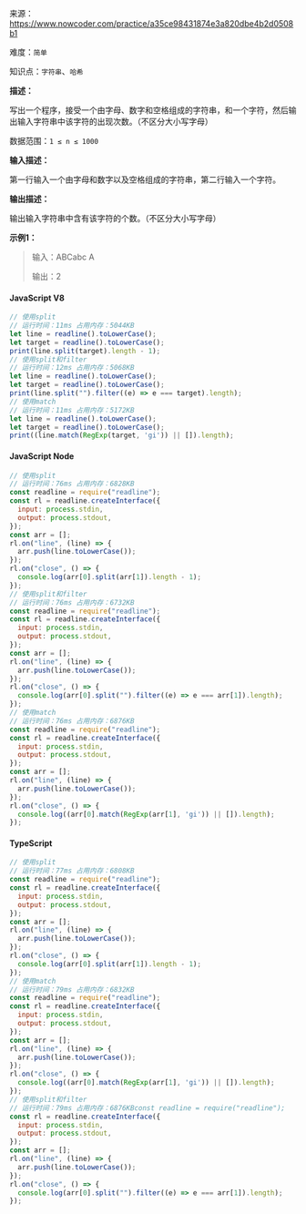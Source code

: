 来源：<https://www.nowcoder.com/practice/a35ce98431874e3a820dbe4b2d0508b1>

难度：`简单`

知识点：`字符串`、`哈希`

**描述：**

写出一个程序，接受一个由字母、数字和空格组成的字符串，和一个字符，然后输出输入字符串中该字符的出现次数。（不区分大小写字母）

数据范围：`1 ≤ n ≤ 1000`

**输入描述：**

第一行输入一个由字母和数字以及空格组成的字符串，第二行输入一个字符。

**输出描述：**

输出输入字符串中含有该字符的个数。（不区分大小写字母）

**示例1：**

> 输入：ABCabc A
>
> 输出：2

<!-- tabs:start -->

#### **JavaScript V8**

```javascript
// 使用split
// 运行时间：11ms 占用内存：5044KB
let line = readline().toLowerCase();
let target = readline().toLowerCase();
print(line.split(target).length - 1);
// 使用split和filter
// 运行时间：12ms 占用内存：5068KB
let line = readline().toLowerCase();
let target = readline().toLowerCase();
print(line.split("").filter((e) => e === target).length);
// 使用match
// 运行时间：11ms 占用内存：5172KB
let line = readline().toLowerCase();
let target = readline().toLowerCase();
print((line.match(RegExp(target, 'gi')) || []).length);
```

#### **JavaScript Node**

```javascript
// 使用split
// 运行时间：76ms 占用内存：6828KB
const readline = require("readline");
const rl = readline.createInterface({
  input: process.stdin,
  output: process.stdout,
});
const arr = [];
rl.on("line", (line) => {
  arr.push(line.toLowerCase());
});
rl.on("close", () => {
  console.log(arr[0].split(arr[1]).length - 1);
});
// 使用split和filter
// 运行时间：76ms 占用内存：6732KB
const readline = require("readline");
const rl = readline.createInterface({
  input: process.stdin,
  output: process.stdout,
});
const arr = [];
rl.on("line", (line) => {
  arr.push(line.toLowerCase());
});
rl.on("close", () => {
  console.log(arr[0].split("").filter((e) => e === arr[1]).length);
});
// 使用match
// 运行时间：76ms 占用内存：6876KB
const readline = require("readline");
const rl = readline.createInterface({
  input: process.stdin,
  output: process.stdout,
});
const arr = [];
rl.on("line", (line) => {
  arr.push(line.toLowerCase());
});
rl.on("close", () => {
  console.log((arr[0].match(RegExp(arr[1], 'gi')) || []).length);
});
```

#### **TypeScript**

```javascript
// 使用split
// 运行时间：77ms 占用内存：6808KB
const readline = require("readline");
const rl = readline.createInterface({
  input: process.stdin,
  output: process.stdout,
});
const arr = [];
rl.on("line", (line) => {
  arr.push(line.toLowerCase());
});
rl.on("close", () => {
  console.log(arr[0].split(arr[1]).length - 1);
});
// 使用match
// 运行时间：79ms 占用内存：6832KB
const readline = require("readline");
const rl = readline.createInterface({
  input: process.stdin,
  output: process.stdout,
});
const arr = [];
rl.on("line", (line) => {
  arr.push(line.toLowerCase());
});
rl.on("close", () => {
  console.log((arr[0].match(RegExp(arr[1], 'gi')) || []).length);
});
// 使用split和filter
// 运行时间：79ms 占用内存：6876KBconst readline = require("readline");
const rl = readline.createInterface({
  input: process.stdin,
  output: process.stdout,
});
const arr = [];
rl.on("line", (line) => {
  arr.push(line.toLowerCase());
});
rl.on("close", () => {
  console.log(arr[0].split("").filter((e) => e === arr[1]).length);
});
```

<!-- tabs:end -->
